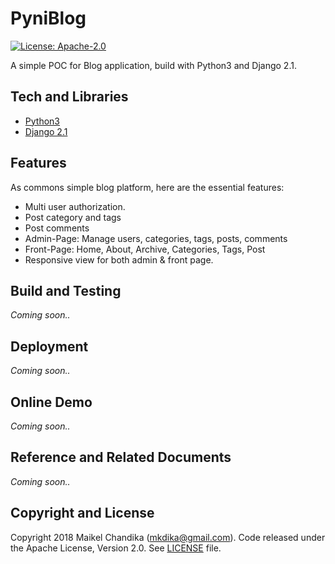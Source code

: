 # PyniBlog

[![License: Apache-2.0](https://img.shields.io/badge/license-Apache--2.0-green.svg)](/LICENSE)

A simple POC for Blog application, build with Python3 and Django 2.1.

## Tech and Libraries

- [Python3](https://www.python.org/)
- [Django 2.1](https://www.djangoproject.com/)

## Features

As commons simple blog platform, here are the essential features:

- Multi user authorization.
- Post category and tags
- Post comments
- Admin-Page: Manage users, categories, tags, posts, comments
- Front-Page: Home, About, Archive, Categories, Tags, Post
- Responsive view for both admin & front page.

## Build and Testing

_Coming soon.._

## Deployment

_Coming soon.._

## Online Demo

_Coming soon.._

## Reference and Related Documents

_Coming soon.._

## Copyright and License

Copyright 2018 Maikel Chandika (mkdika@gmail.com). Code released under the 
Apache License, Version 2.0. See [LICENSE](/LICENSE) file.
